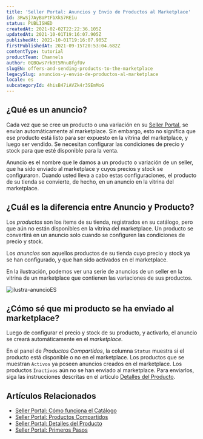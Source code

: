 ```yaml
---
title: 'Seller Portal: Anuncios y Envío de Productos al Marketplace'
id: 3RwSj7AyBoPtFbXkS7REiu
status: PUBLISHED
createdAt: 2021-02-02T22:22:36.105Z
updatedAt: 2021-10-01T19:16:07.905Z
publishedAt: 2021-10-01T19:16:07.905Z
firstPublishedAt: 2021-09-15T20:53:04.682Z
contentType: tutorial
productTeam: Channels
author: 0QBQws7rk0t5Mnu8fgfUv
slugEN: offers-and-sending-products-to-the-marketplace
legacySlug: anuncios-y-envio-de-productos-al-marketplace
locale: es
subcategoryId: 4hisB47iAVZk4r3SEmMoG
---
```


## ¿Qué es un anuncio?

Cada vez que se cree un producto o una variación en su [Seller Portal](https://help.vtex.com/es/tutorial/seller-portal-primeiros-passos--6w1vBdRH2uuBGmUqgNQjwK), se envían automáticamente al marketplace. Sin embargo, esto no significa que ese producto está listo para ser expuesto en la vitrina del marketplace, y luego ser vendido. Se necesitan configurar las condiciones de precio y stock para que esté disponible para la venta.

Anuncio es el nombre que le damos a un producto o variación de un seller, que ha sido enviado al marketplace y cuyos precios y stock se configuraron. Cuando usted lleva a cabo estas configuraciones, el producto de su tienda se convierte, de hecho, en un anuncio en la vitrina del marketplace.

## ¿Cuál es la diferencia entre Anuncio y Producto?

Los *productos* son los ítems de su tienda, registrados en su catálogo, pero que aún no están disponibles en la vitrina del marketplace. Un producto se convertirá en un anuncio solo cuando se configuren las condiciones de precio y stock.

Los *anuncios* son aquellos productos de su tienda cuyo precio y stock ya se han configurado, y que han sido activados en el marketplace. 

En la ilustración, podemos ver una serie de anuncios de un seller en la vitrina de un marketplace que contienen las variaciones de sus productos.

![ilustra-anuncioES](//images.ctfassets.net/alneenqid6w5/6jTBcTMp6BZkTIdmzlj2cO/4187989f97f479f29e5495da533ae928/ilustra-anuncioES.png)

## ¿Cómo sé que mi producto se ha enviado al marketplace?

Luego de configurar el precio y stock de su producto, y activarlo, el anuncio se creará automáticamente en el *marketplace*. 

En el panel de *Productos Compartidos*, la columna `Status` muestra si el producto está disponible o no en el marketplace. 
Los productos que se muestran `Activos` ya poseen anuncios creados en el marketplace. 
Los productos `Inactivos` aún no se han enviado al marketplace. Para enviarlos, siga las instrucciones descritas en el artículo [Detalles del Producto](https://help.vtex.com/es/tutorial/seller-portal-detalhes-do-produto--K0WWsERWj7aQtmZinhYoP). 

## Artículos Relacionados

- [Seller Portal: Cómo funciona el Catálogo](https://help.vtex.com/es/tutorial/seller-portal-como-funciona-o-catalogo--7pMB6YOt6YQDQQbzFB4Pxp)          
- [Seller Portal: Productos Compartidos](https://help.vtex.com/es/tutorial/seller-portal-produtos-compartilhados--6vUGj2UmOuLzQTK9pj04lu)    
- [Seller Portal: Detalles del Producto](https://help.vtex.com/es/tutorial/seller-portal-detalhes-do-produto--K0WWsERWj7aQtmZinhYoP)    
- [Seller Portal: Primeros Pasos](https://help.vtex.com/es/tutorial/seller-portal-primeiros-passos--6w1vBdRH2uuBGmUqgNQjwK)  
